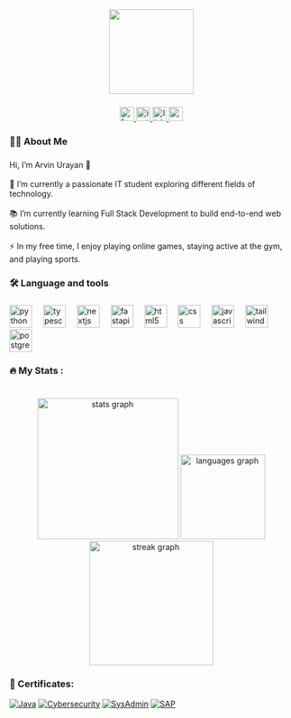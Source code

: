 <div align="center">
  <img height="150" src="https://media0.giphy.com/media/v1.Y2lkPTc5MGI3NjExbmhiajJsYXM3NnJxNWQ2bXN5Y3VzcHMyem04aXhiMDRvYzk2MnQ1cyZlcD12MV9pbnRlcm5hbF9naWZfYnlfaWQmY3Q9Zw/S9d8XB557e8phGLBVS/giphy.gif"  />
</div>

###

<div align="center">
  <a href="https://www.facebook.com/AcS.uRaYaN" target="_blank">
    <img src="https://img.shields.io/static/v1?message=Facebook&logo=facebook&label=&color=1877F2&logoColor=white&labelColor=&style=for-the-badge" height="25" alt="facebook logo"  />
  </a>
  <a href="https://www.instagram.com/its_me_acs_/" target="_blank">
    <img src="https://img.shields.io/static/v1?message=Instagram&logo=instagram&label=&color=E4405F&logoColor=white&labelColor=&style=for-the-badge" height="25" alt="instagram logo"  />
  </a>
  <a href="https://www.linkedin.com/in/arvin-urayan-38bb7b261/" target="_blank">
    <img src="https://img.shields.io/static/v1?message=LinkedIn&logo=linkedin&label=&color=0077B5&logoColor=white&labelColor=&style=for-the-badge" height="25" alt="linkedin logo"  />
  </a>
  <a href="acslu.it@gmail.com" target="_blank">
    <img src="https://img.shields.io/static/v1?message=Gmail&logo=gmail&label=&color=D14836&logoColor=white&labelColor=&style=for-the-badge" height="25" alt="gmail logo"  />
  </a>
</div>

###

<h3 align="left">👩‍💻  About Me</h3>

###

<p align="left">Hi, I’m Arvin Urayan 👋<br><br>🔭 I’m currently a passionate IT student exploring different fields of technology.<br><br>📚 I’m currently learning Full Stack Development to build end-to-end web solutions.<br><br>⚡ In my free time, I enjoy playing online games, staying active at the gym, and playing sports.</p>

###

<h3 align="left">🛠 Language and tools</h3>

###

<div align="left">
  <img src="https://cdn.jsdelivr.net/gh/devicons/devicon/icons/python/python-original.svg" height="40" alt="python logo"  />
  <img width="12" />
  <img src="https://cdn.jsdelivr.net/gh/devicons/devicon/icons/typescript/typescript-original.svg" height="40" alt="typescript logo"  />
  <img width="12" />
  <img src="https://cdn.jsdelivr.net/gh/devicons/devicon/icons/nextjs/nextjs-original.svg" height="40" alt="nextjs logo"  />
  <img width="12" />
  <img src="https://cdn.jsdelivr.net/gh/devicons/devicon/icons/fastapi/fastapi-original.svg" height="40" alt="fastapi logo"  />
  <img width="12" />
  <img src="https://cdn.jsdelivr.net/gh/devicons/devicon/icons/html5/html5-original.svg" height="40" alt="html5 logo"  />
  <img width="12" />
  <img src="https://cdn.jsdelivr.net/gh/devicons/devicon/icons/css3/css3-original.svg" height="40" alt="css logo"  />
  <img width="12" />
  <img src="https://cdn.jsdelivr.net/gh/devicons/devicon/icons/javascript/javascript-original.svg" height="40" alt="javascript logo"  />
  <img width="12" />
  <img src="https://cdn.jsdelivr.net/gh/devicons/devicon/icons/tailwindcss/tailwindcss-original-wordmark.svg" height="40" alt="tailwindcss logo"  />
  <img width="12" />
  <img src="https://cdn.jsdelivr.net/gh/devicons/devicon/icons/postgresql/postgresql-original.svg" height="40" alt="postgresql logo"  />
</div>

###

<h3 align="left">🔥   My Stats :</h3>

###

<br clear="both">

<div align="center">
  <img src="https://github-readme-stats.vercel.app/api?username=AcsOfficial&hide_title=false&hide_rank=true&show_icons=true&include_all_commits=true&count_private=true&disable_animations=false&theme=codeSTACKr&locale=en&hide_border=true&order=1" height="250" alt="stats graph"  />
  <img src="https://github-readme-stats.vercel.app/api/top-langs?username=AcsOfficial&locale=en&hide_title=false&layout=compact&card_width=320&langs_count=5&theme=codeSTACKr&hide_border=true&order=2" height="150" alt="languages graph"  />
  <img src="https://streak-stats.demolab.com?user=AcsOfficial&locale=en&mode=daily&theme=codeSTACKr&hide_border=true&border_radius=5&order=3" height="220" alt="streak graph"  />
</div>

###
<h3 align="left">📜 Certificates:</h3>

[![Java](https://img.shields.io/badge/Certificate-Java-blue)](https://drive.google.com/file/d/13oYP-y4aVKE3fnmmQjDdqBH-URXZ5sKT/view?usp=sharing)
[![Cybersecurity](https://img.shields.io/badge/Certificate-Cybersecurity%20Fundamentals-green)](https://drive.google.com/file/d/1ObnBac8JX3LXgA0wgZ16g7JEIUj3V8Qx/view?usp=sharing)
[![SysAdmin](https://img.shields.io/badge/Certificate-Systems%20Administration-orange)](https://drive.google.com/file/d/1KdFwyfqZyKHnqfYGz8PJhyRDCopNbPzy/view?usp=sharing)
[![SAP](https://img.shields.io/badge/Certificate-SAP-red)](https://drive.google.com/file/d/1iFDtD3j6uIgBbL4T5nvee9lSwZaHHMUw/view?usp=sharing)

###
